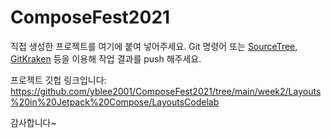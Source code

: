# ComposeFest2021
직접 생성한 프로젝트를 여기에 붙여 넣어주세요.
Git 명령어 또는 [SourceTree](https://www.sourcetreeapp.com/), [GitKraken](https://www.gitkraken.com/) 등을 이용해 작업 결과를 push 해주세요.

프로젝트 깃헙 링크입니다:
https://github.com/yblee2001/ComposeFest2021/tree/main/week2/Layouts%20in%20Jetpack%20Compose/LayoutsCodelab

감사합니다~
